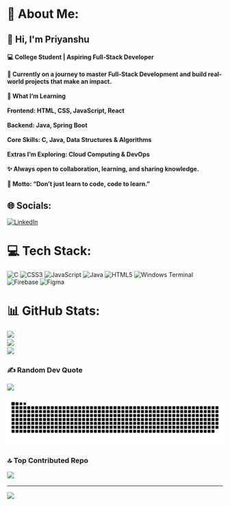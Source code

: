 # 💫 About Me:
<h2>👋 Hi, I'm Priyanshu</h2><h4>💻 College Student | Aspiring Full-Stack Developer<br><br>🚀 Currently on a journey to master Full-Stack Development and build real-world projects that make an impact.<br><br>🌱 What I’m Learning<br><br>Frontend: HTML, CSS, JavaScript, React<br><br>Backend: Java, Spring Boot<br><br>Core Skills: C, Java, Data Structures & Algorithms<br><br>Extras I’m Exploring: Cloud Computing & DevOps<br><br>✨ Always open to collaboration, learning, and sharing knowledge.<br><br>📌 Motto: “Don’t just learn to code, code to learn.”</h4>


## 🌐 Socials:
[![LinkedIn](https://img.shields.io/badge/LinkedIn-%230077B5.svg?logo=linkedin&logoColor=white)](https://linkedin.com/in/www.linkedin.com/in/priyanshu-pandey-a6a987339) 

# 💻 Tech Stack:
![C](https://img.shields.io/badge/c-%2300599C.svg?style=for-the-badge&logo=c&logoColor=white) ![CSS3](https://img.shields.io/badge/css3-%231572B6.svg?style=for-the-badge&logo=css3&logoColor=white) ![JavaScript](https://img.shields.io/badge/javascript-%23323330.svg?style=for-the-badge&logo=javascript&logoColor=%23F7DF1E) ![Java](https://img.shields.io/badge/java-%23ED8B00.svg?style=for-the-badge&logo=openjdk&logoColor=white) ![HTML5](https://img.shields.io/badge/html5-%23E34F26.svg?style=for-the-badge&logo=html5&logoColor=white) ![Windows Terminal](https://img.shields.io/badge/Windows%20Terminal-%234D4D4D.svg?style=for-the-badge&logo=windows-terminal&logoColor=white) ![Firebase](https://img.shields.io/badge/firebase-a08021?style=for-the-badge&logo=firebase&logoColor=ffcd34) ![Figma](https://img.shields.io/badge/figma-%23F24E1E.svg?style=for-the-badge&logo=figma&logoColor=white)
# 📊 GitHub Stats:
![](https://github-readme-stats.vercel.app/api?username=priyanshu-debug26&theme=tokyonight&hide_border=true&include_all_commits=true&count_private=false)<br/>
![](https://nirzak-streak-stats.vercel.app/?user=priyanshu-debug26&theme=tokyonight&hide_border=true)<br/>
![](https://github-readme-stats.vercel.app/api/top-langs/?username=priyanshu-debug26&theme=tokyonight&hide_border=true&include_all_commits=true&count_private=false&layout=compact)

### ✍️ Random Dev Quote
![](https://quotes-github-readme.vercel.app/api?type=horizontal&theme=radical)

<img src="https://raw.githubusercontent.com/platane/snk/output/github-contribution-grid-snake-dark.svg" width="800" alt="GitHub Contribution Snake">

### 🔝 Top Contributed Repo
![](https://github-contributor-stats.vercel.app/api?username=priyanshu-debug26&limit=5&theme=dark&combine_all_yearly_contributions=true)

---
[![](https://visitcount.itsvg.in/api?id=priyanshu-debug26&icon=0&color=0)](https://visitcount.itsvg.in)

<!-- Proudly created with GPRM ( https://gprm.itsvg.in ) -->
